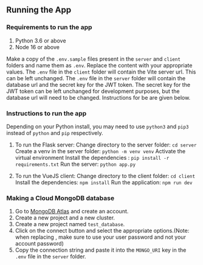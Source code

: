 ## Running the App

### Requirements to run the app
1. Python 3.6 or above
2. Node 16 or above

Make a copy of the `.env.sample` files present in the `server` and `client` folders and name them as `.env`.
Replace the content with your appropriate values.
The `.env` file in the `client` folder will contain the Vite server url. This can be left unchanged.
The `.env` file in the `server` folder will contain the database url and the secret key for the JWT token. The secret key for the JWT token can be left unchanged for development purposes, but the database url will need to be changed. Instructions for be are given below.


### Instructions to run the app
Depending on your Python install, you may need to use `python3` and `pip3` instead of `python` and `pip` respectively.

1. To run the Flask server: 
    Change directory to the server folder: `cd server`
    Create a venv in the server folder: `python -m venv venv`
    Activate the virtual environment
    Install the dependencies : `pip install -r requirements.txt`
    Run the server: `python app.py`

2. To run the VueJS client: 
    Change directory to the client folder: `cd client`
    Install the dependencies: `npm install`
    Run the application: `npm run dev`


### Making a Cloud MongoDB database
1. Go to [MongoDB Atlas](https://www.mongodb.com/cloud/atlas) and create an account.
2. Create a new project and a new cluster.
3. Create a new project named `test_database`.
4. Click on the connect button and select the appropriate options.(Note: when replacing <password>, make sure to use your user password and not your account password)
5. Copy the connection string and paste it into the `MONGO_URI` key in the `.env` file in the `server` folder.
